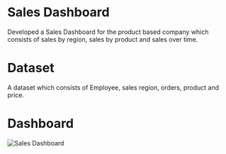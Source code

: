 # Sales Dashboard

Developed a Sales Dashboard for the product based company which consists of sales by region, sales by product and sales over time.

# Dataset

A dataset which consists of Employee, sales region, orders, product and price.


# Dashboard

![Sales Dashboard](https://github.com/user-attachments/assets/d6750c6a-86f3-44cc-a6fe-8e0f50d4058b)

